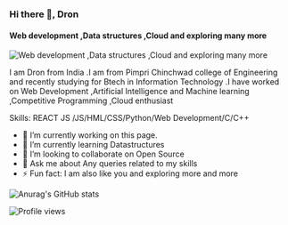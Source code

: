 ### Hi there 👋, Dron
#### Web development ,Data structures ,Cloud and exploring many more
![Web development ,Data structures ,Cloud and exploring many more](https://media-exp1.licdn.com/dms/image/C4E16AQG9WRmkrdU5vw/profile-displaybackgroundimage-shrink_350_1400/0/1621866038342?e=1638403200&v=beta&t=LnEXGAD97Sx7pfFcg023tRLzViztft7L2WXs8ECf6Cw)

I am Dron from India .I am from Pimpri Chinchwad college of Engineering and recently studying for Btech in Information Technology .I have worked on Web Development ,Artificial Intelligence 
and Machine learning ,Competitive Programming ,Cloud enthusiast

Skills: REACT JS /JS/HML/CSS/Python/Web Development/C/C++

- 🔭 I’m currently working on this page. 
- 🌱 I’m currently learning Datastructures 
- 👯 I’m looking to collaborate on Open Source 
- 💬 Ask me about Any queries related to my skills 
- ⚡ Fun fact: I am also like you and exploring more and more 


![Anurag's GitHub stats](https://github-readme-stats.vercel.app/api?username=Drontitan&show_icons=true&theme=algolia)
 
![Profile views](https://gpvc.arturio.dev/Drontitan)  


